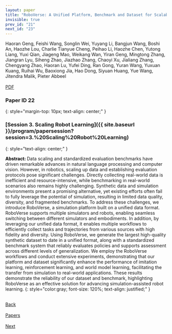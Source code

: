 ```yaml
---
layout: paper
title: "RoboVerse: A Unified Platform, Benchmark and Dataset for Scalable and Generalizable Robot Learning"
invisible: true
prev_id: "21"
next_id: "23"
---
```

<div class="paper-authors">
  <div class="paper-author-box">
    <div class="paper-author-name">Haoran Geng, Feishi Wang, Songlin Wei, Yuyang Li, Bangjun Wang, Boshi An, Haozhe Lou, Charlie Tianyue Cheng, Peihao Li, Haozhe Chen, Yutong Liang, Yuxi Qian, Jiageng Mao, Weikang Wan, Yiran Geng, Mingtong Zhang, Jiangran Lyu, Siheng Zhao, Jiazhao Zhang, Chaoyi Xu, Jialiang Zhang, Chengyang Zhao, Haoran Lu, Yufei Ding, Ran Gong, Yuran Wang, Yuxuan Kuang, Ruihai Wu, Baoxiong Jia, Hao Dong, Siyuan Huang, Yue Wang, Jitendra Malik, Pieter Abbeel</div>
    <div class="paper-author-uni"></div>
  </div>
</div>

<div class="paper-pdf-modern">
  <div class="paper-menu-icon">
    <a href="https://www.roboticsproceedings.org/rss21/p022.pdf" title="Download PDF" target="_blank">
      <i class="fa fa-file-pdf-o"></i><br>
      <span class="paper-menu-label">PDF</span>
    </a>
  </div>
</div>

### Paper ID 22
{: style="margin-top: 10px; text-align: center;" }

### [Session 3. Scaling Robot Learning]({{ site.baseurl }}/program/papersession?session=3.%20Scaling%20Robot%20Learning)
{: style="text-align: center;" }

<b style="color: black;">Abstract: </b>Data scaling and standardized evaluation benchmarks have driven remarkable advances in natural language processing and computer vision. However, in robotics, scaling up data and establishing evaluation protocols pose significant challenges. Directly collecting real-world data is inefficient and resource-intensive, while benchmarking in real-world scenarios also remains highly challenging. Synthetic data and simulation environments present a promising alternative, yet existing efforts often fail to fully leverage the potential of simulation, resulting in limited data quality, diversity, and fragmented benchmarks. To address these challenges, we introduce RoboVerse, a simulation platform built on a unified data format. RoboVerse supports multiple simulators and robots, enabling seamless switching between different simulators and embodiments. In addition, by leveraging our unified data format, it enables multiple workflows to efficiently collect tasks and trajectories from various sources with high fidelity and diversity. Using RoboVerse, we generate the largest high-quality synthetic dataset to date in a unified format, along with a standardized benchmark system that reliably evaluates policies and supports assessment across different levels of generalization. We employ the RoboVerse workflows and conduct extensive experiments, demonstrating that our platform and dataset significantly enhance the performance of imitation learning, reinforcement learning, and world model learning, facilitating the transfer from simulation to real-world applications. These results demonstrate the reliability of our dataset and benchmark, highlighting RoboVerse as an effective solution for advancing simulation-assisted robot learning.
{: style="color:gray; font-size: 120%; text-align: justified;" }

<div class="paper-menu">
  <div class="paper-menu-inner">
    <a href="{{ site.baseurl }}/program/papers/21/" title="Previous Paper">
            <div class="paper-menu-icon">
                <i class="fa fa-chevron-left"></i><br>
                <span class="paper-menu-label">Back</span>
            </div>
        </a>
    <a href="{{ site.baseurl }}/program/papers" title="All Papers">
      <div class="paper-menu-icon">
        <i class="fa fa-list"></i><br>
        <span class="paper-menu-label">Papers</span>
      </div>
    </a>
    <a href="{{ site.baseurl }}/program/papers/23/" title="Next Paper">
            <div class="paper-menu-icon">
                <i class="fa fa-chevron-right"></i><br>
                <span class="paper-menu-label">Next</span>
            </div>
        </a>
  </div>
</div>
